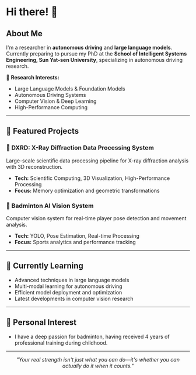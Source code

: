 # Hi there! 👋

## About Me

I'm a researcher in **autonomous driving** and **large language models**. Currently preparing to pursue my PhD at the **School of Intelligent Systems Engineering, Sun Yat-sen University**, specializing in autonomous driving research.

🔬 **Research Interests:**
- Large Language Models & Foundation Models
- Autonomous Driving Systems
- Computer Vision & Deep Learning
- High-Performance Computing

---

## 🚀 Featured Projects

### 🔬 DXRD: X-Ray Diffraction Data Processing System
Large-scale scientific data processing pipeline for X-ray diffraction analysis with 3D reconstruction.
- **Tech:** Scientific Computing, 3D Visualization, High-Performance Processing
- **Focus:** Memory optimization and geometric transformations

### 🏸 Badminton AI Vision System
Computer vision system for real-time player pose detection and movement analysis.
- **Tech:** YOLO, Pose Estimation, Real-time Processing
- **Focus:** Sports analytics and performance tracking

---

## 🌱 Currently Learning

- Advanced techniques in large language models
- Multi-modal learning for autonomous driving
- Efficient model deployment and optimization
- Latest developments in computer vision research

---

## 🏸 Personal Interest
- I have a deep passion for badminton, having received 4 years of professional training during childhood.

---

<div align="center">

*"Your real strength isn't just what you can do—it's whether you can actually do it when it counts."*

</div>
